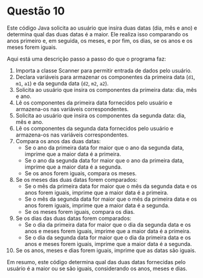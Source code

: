 # Questão 10
Este código Java solicita ao usuário que insira duas datas (dia, mês e ano) e determina qual das duas datas é a maior. Ele realiza isso comparando os anos primeiro e, em seguida, os meses, e por fim, os dias, se os anos e os meses forem iguais.

Aqui está uma descrição passo a passo do que o programa faz:

1. Importa a classe Scanner para permitir entrada de dados pelo usuário.
2. Declara variáveis para armazenar os componentes da primeira data (`d1`, `m1`, `a1`) e da segunda data (`d2`, `m2`, `a2`).
3. Solicita ao usuário que insira os componentes da primeira data: dia, mês e ano.
4. Lê os componentes da primeira data fornecidos pelo usuário e armazena-os nas variáveis correspondentes.
5. Solicita ao usuário que insira os componentes da segunda data: dia, mês e ano.
6. Lê os componentes da segunda data fornecidos pelo usuário e armazena-os nas variáveis correspondentes.
7. Compara os anos das duas datas:
   - Se o ano da primeira data for maior que o ano da segunda data, imprime que a maior data é a primeira.
   - Se o ano da segunda data for maior que o ano da primeira data, imprime que a maior data é a segunda.
   - Se os anos forem iguais, compara os meses.
8. Se os meses das duas datas forem comparados:
   - Se o mês da primeira data for maior que o mês da segunda data e os anos forem iguais, imprime que a maior data é a primeira.
   - Se o mês da segunda data for maior que o mês da primeira data e os anos forem iguais, imprime que a maior data é a segunda.
   - Se os meses forem iguais, compara os dias.
9. Se os dias das duas datas forem comparados:
   - Se o dia da primeira data for maior que o dia da segunda data e os anos e meses forem iguais, imprime que a maior data é a primeira.
   - Se o dia da segunda data for maior que o dia da primeira data e os anos e meses forem iguais, imprime que a maior data é a segunda.
10. Se os anos, meses e dias forem iguais, imprime que as datas são iguais.

Em resumo, este código determina qual das duas datas fornecidas pelo usuário é a maior ou se são iguais, considerando os anos, meses e dias.
